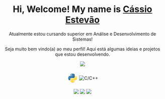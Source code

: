 <div>
  
  <h1 align="center">
    Hi, Welcome! My name is 
    <a href="https://www.linkedin.com/in/cassioestevao/">Cássio Estevão </a>
  </h1>
  
  <p align="center">
    Atualmente estou cursando superior em Análise e Desenvolvimento de Sistemas!
    
  </p>
  
  <p align="center">
    Seja muito bem vindo(a) ao meu perfil! Aqui está algumas ideias e projetos que estou desenvolvendo. 
  </p>
  
</div>

<div align="center">
    <img height="120em" src="https://github-readme-stats.vercel.app/api/top-langs/?username=cassioestevao&theme=dark&hide_border=false&&layout=compact"/>
  </a>
</div>

<div align="center" valign="top"><br>
 
 <img align="center" alt="cassioestevao-Python" height="35" width="35" src="https://raw.githubusercontent.com/devicons/devicon/master/icons/python/python-original.svg">
  <img align="center" alt="C/C++" height="35" width="35" src="https://cdn-icons-png.flaticon.com/512/6132/6132222.png">
</div><br>

<div align="center">
  
  <a href="https://instagram.com/cassioestevao" target="_blank">
  <img src="https://img.shields.io/badge/-Instagram-%23E4405F?style=for-the-badge&logo=instagram&logoColor=white" target="_blank"></a>
  <a href = "mailto:cassioestevaops@gmail.com"><img src="https://img.shields.io/badge/-Gmail-%23333?style=for-the-badge&logo=gmail&logoColor=white" target="_blank"></a>
  <a href="https://www.linkedin.com/in/cassioestevao" target="_blank"><img src="https://img.shields.io/badge/-LinkedIn-%230077B5?style=for-the-badge&logo=linkedin&logoColor=white" target="_blank"></a> 
  
</div>

<div align="center">

  
</div>

